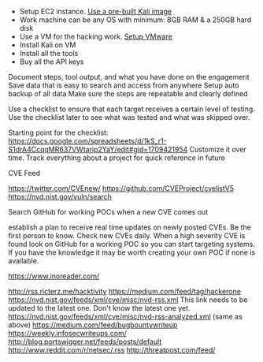 - Setup EC2 instance. [Use a pre-built Kali image](https://aws.amazon.com/)
- Work machine can be any OS with minimum: 8GB RAM & a 250GB hard disk
- Use a VM for the hacking work. [Setup VMware](https://www.vmware.com/)
- Install Kali on VM
- Install all the tools
- Buy all the API keys


Document steps, tool output, and what you have done on the engagement
Save data that is easy to search and access from anywhere
Setup auto backup of all data
Make sure the steps are repeatable and clearly defined

Use a checklist to ensure that each target receives a certain level of testing. 
Use the checklist later to see what was tested and what was skipped over.

Starting point for the checklist: https://docs.google.com/spreadsheets/d/1kS_r1-S1drA4CcqqMR637VWtarip2YaY/edit#gid=1709421954
Customize it over time.
Track everything about a project for quick reference in future

CVE Feed

https://twitter.com/CVEnew/
https://github.com/CVEProject/cvelistV5
https://nvd.nist.gov/vuln/search

Search GitHub for working POCs when a new CVE comes out

establish a plan to receive real time updates on newly posted CVEs. Be the first person to know. Check new CVEs daily. When a high severity CVE is found look on GitHub for a working POC so you can start targeting systems. If you have the knowledge it may be worth creating your own POC if none is available.

https://www.inoreader.com/

http://rss.ricterz.me/hacktivity
https://medium.com/feed/tag/hackerone
https://nvd.nist.gov/feeds/xml/cve/misc/nvd-rss.xml This link needs to be updated to the latest one. Don't know the latest one yet.
https://nvd.nist.gov/feeds/xml/cve/misc/nvd-rss-analyzed.xml (same as above)
https://medium.com/feed/bugbountywriteup
https://weekly.infosecwriteups.com/
http://blog.portswigger.net/feeds/posts/default
http://www.reddit.com/r/netsec/.rss
http://threatpost.com/feed/

